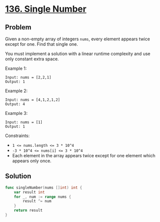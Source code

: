 # [136. Single Number](https://leetcode.com/problems/single-number/)

## Problem

Given a non-empty array of integers `nums`, every element appears twice except for one. Find that single one.

You must implement a solution with a linear runtime complexity and use only constant extra space.

 

Example 1:

```
Input: nums = [2,2,1]
Output: 1
```

Example 2:

```
Input: nums = [4,1,2,1,2]
Output: 4
```

Example 3:

```
Input: nums = [1]
Output: 1
``` 

Constraints:

- `1 <= nums.length <= 3 * 10^4`
- `-3 * 10^4 <= nums[i] <= 3 * 10^4`
- Each element in the array appears twice except for one element which appears only once.

## Solution

```go
func singleNumber(nums []int) int {
	var result int
	for _, num := range nums {
		result ^= num
	}
	return result
}
```